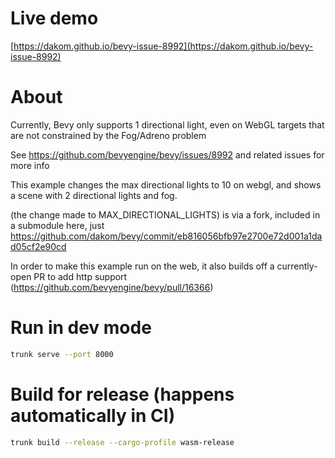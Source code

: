 # Live demo

[https://dakom.github.io/bevy-issue-8992](https://dakom.github.io/bevy-issue-8992)

# About

Currently, Bevy only supports 1 directional light, even on WebGL targets that are not constrained by the Fog/Adreno problem

See https://github.com/bevyengine/bevy/issues/8992 and related issues for more info

This example changes the max directional lights to 10 on webgl, and shows a scene with 2 directional lights and fog.

(the change made to MAX_DIRECTIONAL_LIGHTS) is via a fork, included in a submodule here, just https://github.com/dakom/bevy/commit/eb816056bfb97e2700e72d001a1dad05cf2e90cd

In order to make this example run on the web, it also builds off a currently-open PR to add http support (https://github.com/bevyengine/bevy/pull/16366)

# Run in dev mode

```bash
trunk serve --port 8000 
```

# Build for release (happens automatically in CI)

```bash
trunk build --release --cargo-profile wasm-release
```